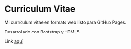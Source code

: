 # Curriculum Vitae

Mi currículum vitae en formato web listo para GitHub Pages.

Desarrollado con Bootstrap y HTML5.

Link [aquí](https://elcontent.github.io/CurriculumVitae/)